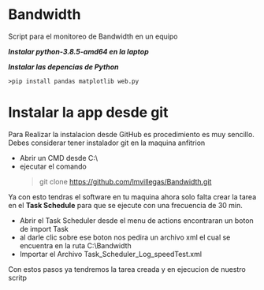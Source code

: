 # Bandwidth
Script para el monitoreo de Bandwidth en un equipo


***Instalar python-3.8.5-amd64 en la laptop***	


***Instalar las depencias de Python***

	>pip install pandas matplotlib web.py

# Instalar la app desde git
Para Realizar la instalacion desde GitHub es procedimiento es muy sencillo.
Debes considerar tener instalador git en la maquina anfitrion 

- Abrir un CMD desde C:\ 
- ejecutar el comando 
    >git clone https://github.com/lmvillegas/Bandwidth.git

Ya con esto tendras el software en tu maquina ahora solo falta crear la tarea en el **Task Schedule** 
para que se ejecute con una frecuencia de 30 min.
- Abrir el Task Scheduler desde el menu de actions encontraran un boton de import Task 
- al darle clic sobre ese boton nos pedira un archivo xml el cual se encuentra en la ruta C:\Bandwidth 
- Importar el Archivo Task_Scheduler_Log_speedTest.xml

Con estos pasos ya tendremos la tarea creada y en ejecucion de nuestro scritp 

